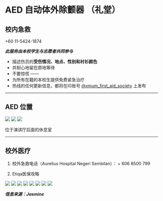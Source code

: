 # AED 自动体外除颤器 （礼堂）

## 校内急救

+60 11-5424-1874

**_此服务由本校学生与志愿者共同参与_**

- 描述伤员的**受伤情况、地点、性别和衬衫颜色**
- 并耐心地留在原地等待
- 不要惊慌
  ——
- 为所有在籍的本校生提供免费紧急治疗
- 热线的任何更新信息，都将在IG账号 [@xmum_first_aid_society](https://www.instagram.com/xmum_first_aid_society/) 上发布

---

## AED 位置

<div class="image-slide">
<img src="https://img.xmummap.com/AED%20%281%29.webp" />
<img src="https://img.xmummap.com/AED%20%2814%29.webp" />
<img src="https://img.xmummap.com/AED%20%2813%29.webp" />
</div>

位于演讲厅后面的休息室

---

## 校外医疗

1. 校外急救电话（Aurelius Hospital Negeri Sembilan）： + 606 8500 799

2. Etiqa医保攻略

<div class="image-slide">
<img src="https://img.xmummap.com/11_healthy%20%281%29.webp" />
<img src="https://img.xmummap.com/11_healthy%20%282%29.webp" />
<img src="https://img.xmummap.com/11_healthy%20%283%29.webp" />
<img src="https://img.xmummap.com/11_healthy%20%284%29.webp" />
<img src="https://img.xmummap.com/11_healthy%20%285%29.webp" />
<img src="https://img.xmummap.com/11_healthy%20%286%29.webp" />
<img src="https://img.xmummap.com/11_healthy%20%287%29.webp" />
<img src="https://img.xmummap.com/11_healthy%20%288%29.webp" />
</div>

**_信息来源：Jasmine_**
